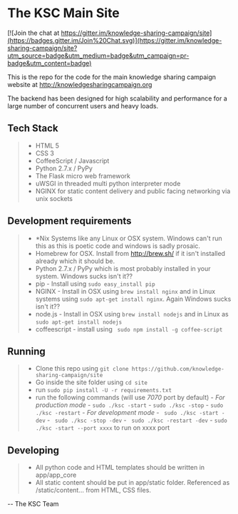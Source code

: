 The KSC Main Site
===============

[![Join the chat at https://gitter.im/knowledge-sharing-campaign/site](https://badges.gitter.im/Join%20Chat.svg)](https://gitter.im/knowledge-sharing-campaign/site?utm_source=badge&utm_medium=badge&utm_campaign=pr-badge&utm_content=badge)

This is the repo for the code for the main knowledge sharing campaign website at http://knowledgesharingcampaign.org

The backend has been designed for high scalability and performance for a large number of concurrent users and heavy loads.

Tech Stack
-------------
> - HTML 5
> - CSS 3
> - CoffeeScript / Javascript
> - Python 2.7.x / PyPy
> - The Flask micro web framework
> - uWSGI in threaded multi python interpreter mode
> - NGINX for static content delivery and public facing networking via unix sockets


Development requirements
--------------------------------
> - *Nix Systems like any Linux or OSX system. Windows can't run this as this is poetic code and windows is sadly prosaic.
> - Homebrew for OSX. Install from http://brew.sh/ if it isn't installed already which it should be.
> - Python 2.7.x / PyPy which is most probably installed in your system. Windows sucks isn't it??
> - pip - Install using ``` sudo easy_install pip ```
> - NGINX - Install in OSX using ``` brew install nginx ``` and in Linux systems using ``` sudo apt-get install nginx ```. Again Windows sucks isn't it??
> - node.js - Install in OSX using ``` brew install nodejs ``` and in Linux as ``` sudo apt-get install nodejs ```
> - coffeescript - install using ``` sudo npm install -g coffee-script```

Running
----------
> - Clone this repo using ``` git clone https://github.com/knowledge-sharing-campaign/site ```
> - Go inside the site folder using ``` cd site ```
> - run ``` sudo pip install -U -r requirements.txt ```
> - run the following commands (will use *7070* port by default)
    - *For production mode*
        - ``` sudo ./ksc -start ```
        - ``` sudo ./ksc -stop ```
        - ``` sudo ./ksc -restart ```
    - *For development mode*
        - ``` sudo ./ksc -start -dev```
        - ``` sudo ./ksc -stop -dev```
        - ``` sudo ./ksc -restart -dev```
    - ``` sudo ./ksc -start --port xxxx ``` to run on xxxx port

Developing
--------------
> - All python code and HTML templates should be written in app/app_core
> - All static content should be put in app/static folder. Referenced as /static/content... from HTML, CSS files.


-- The KSC Team
